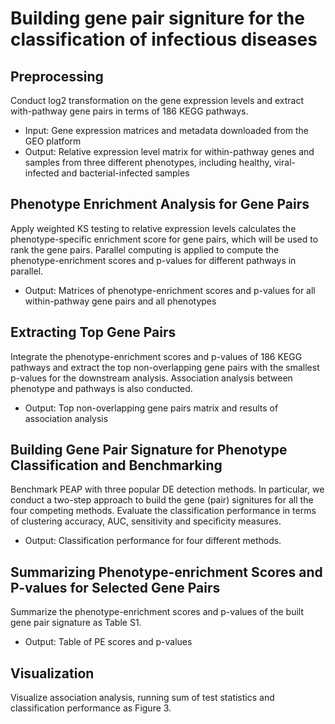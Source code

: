 # Building gene pair signiture for the classification of infectious diseases

## Preprocessing
    
Conduct log2 transformation on the gene expression levels and extract with-pathway gene pairs in terms of 186 KEGG pathways.
    
- Input: Gene expression matrices and metadata downloaded from the GEO platform
- Output: Relative expression level matrix for within-pathway genes and samples from three different phenotypes, including healthy, viral-infected and bacterial-infected samples

## Phenotype Enrichment Analysis for Gene Pairs

Apply weighted KS testing to relative expression levels calculates the phenotype-specific enrichment score for gene pairs, which will be used to rank the gene pairs. Parallel computing is applied to compute the phenotype-enrichment scores and p-values for different pathways in parallel.

- Output: Matrices of phenotype-enrichment scores and p-values for all within-pathway gene pairs and all phenotypes

## Extracting Top Gene Pairs

Integrate the phenotype-enrichment scores and p-values of 186 KEGG pathways and extract the top non-overlapping gene pairs with the smallest p-values for the downstream analysis. Association analysis between phenotype and pathways is also conducted.
    
- Output: Top non-overlapping gene pairs matrix and results of association analysis

## Building Gene Pair Signature for Phenotype Classification and Benchmarking

Benchmark PEAP with three popular DE detection methods. In particular, we conduct a two-step approach to build the gene (pair) signitures for all the four competing methods. Evaluate the classification performance in terms of clustering accuracy, AUC, sensitivity and specificity measures.
   
- Output: Classification performance for four different methods.

## Summarizing Phenotype-enrichment Scores and P-values for Selected Gene Pairs
    
Summarize the phenotype-enrichment scores and p-values of the built gene pair signature as Table S1.

- Output: Table of PE scores and p-values

## Visualization

Visualize association analysis, running sum of test statistics and classification performance as Figure 3. 




